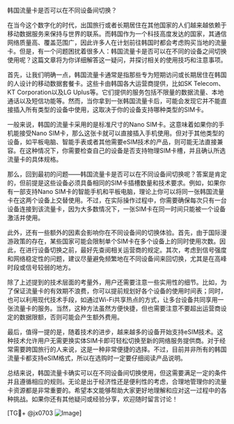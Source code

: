 韩国流量卡是否可以在不同设备间切换？

在当今这个数字化的时代，出国旅行或者长期居住在其他国家的人们越来越依赖于移动数据服务来保持与世界的联系。而韩国作为一个科技高度发达的国家，其通信网络质量高、覆盖范围广，因此许多人在计划前往韩国时都会考虑购买当地的流量卡。但是，有一个问题困扰着很多人：韩国流量卡是否可以在不同的设备之间切换使用呢？这篇文章将为你详细解答这一疑问，并探讨相关的使用技巧和注意事项。

首先，让我们明确一点，韩国流量卡通常是指那些专为短期访问或长期居住在韩国的人设计的移动数据套餐卡。这些卡由韩国各大运营商提供，比如SK Telecom、KT Corporation以及LG Uplus等。它们提供的服务包括不限量的数据流量、本地通话以及短信功能等。然而，当你拿到一张韩国流量卡后，可能会发现它并不能直接插入所有类型的设备中使用，这取决于你的设备支持哪种类型的SIM卡。

一般来说，韩国的流量卡采用的是标准尺寸的Nano SIM卡。这意味着如果你的手机能接受Nano SIM卡，那么这张卡就可以直接插入手机使用。但对于其他类型的设备，如平板电脑、智能手表或者其他需要eSIM技术的产品，则可能无法直接兼容。在这种情况下，你需要检查自己的设备是否支持物理SIM卡槽，并且确认所选流量卡的具体规格。

那么，回到最初的问题——韩国流量卡是否可以在不同设备间切换呢？答案是肯定的，但前提是这些设备必须具备相同的SIM卡插槽数量和技术要求。例如，如果你有一部支持Nano SIM卡的智能手机和平板电脑，理论上你可以将同一张韩国流量卡在这两个设备上交替使用。不过，在实际操作过程中，你需要确保每次只有一台设备连接到该流量卡，因为大多数情况下，一张SIM卡在同一时间只能被一个设备激活并使用。

此外，还有一些额外的因素会影响你在不同设备间的切换体验。首先，由于国际漫游政策的存在，某些国家可能会限制单个SIM卡在多个设备上的同时使用次数。因此，在进行设备切换之前，最好先查阅相关运营商的规定。其次，考虑到信号强度和网络稳定性的问题，建议尽量避免频繁地在不同设备间来回切换，尤其是在高峰时段或信号较弱的地方。

除了上述提到的技术层面的考量外，用户还需要注意一些实用性的细节。比如，为了保证流量卡的有效期不浪费，你可以提前规划好各个设备的使用时间表；同时，也可以利用现代技术手段，如通过Wi-Fi共享热点的方式，让多台设备共同享用一张流量卡的服务。当然，这种方法虽然方便快捷，但也需要注意不要超出运营商设定的数据限额，否则可能会产生额外费用。

最后，值得一提的是，随着技术的进步，越来越多的设备开始支持eSIM技术。这种技术允许用户无需更换实体SIM卡即可轻松切换至新的网络服务提供商。对于经常需要跨国旅行的人来说，这是一种非常便捷的选择。不过，目前并非所有的韩国流量卡都支持eSIM格式，所以在选购时一定要仔细阅读产品说明。

总结来说，韩国流量卡确实可以在不同设备间切换使用，但这需要满足一定的条件并且遵循相应的规则。无论是出于经济性还是便利性的考虑，合理地管理你的流量卡资源都是非常重要的。希望本文能够帮助大家更好地理解和应对这一过程中的各种挑战。如果你还有其他疑问或经验分享，欢迎随时留言讨论！

[TG💪+ @jx0703 ![Image](https://github.com/user-attachments/assets/dbca1d08-cadb-493c-b0ec-ad6f7a83f270)]